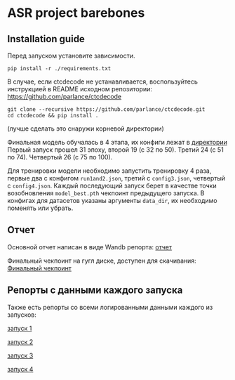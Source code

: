 # ASR project barebones

## Installation guide

Перед запуском установите зависимости.

```shell
pip install -r ./requirements.txt
```
В случае, если ctcdecode не устанавливается, воспользуйтесь инструкцией в README исходном репозитории: https://github.com/parlance/ctcdecode

```
git clone --recursive https://github.com/parlance/ctcdecode.git
cd ctcdecode && pip install .
```
(лучше сделать это снаружи корневой директории)

Финальная модель обучалась в 4 этапа, их конфиги лежат в
[директории](https://github.com/ivan-gorin/asr_project_template/tree/hw_asr_2021/hw_asr/configs/final_configs)
Первый запуск прошел 31 эпоху, второй 19 (с 32 по 50). Третий 24 (с 51 по 74). Четвертый 26 (с 75 по 100).

Для тренировки модели необходимо запустить тренировку 4 раза, первые два с конфигом `run1and2.json`, третий с `config3.json`, четвертый с `config4.json`. Каждый последующий запуск берет в качестве точки возобновления `model_best.pth` чекпоинт предыдущего запуска. В конфигах для датасетов указаны аргументы `data_dir`, их необходимо поменять или убрать.

## Отчет

Основной отчет написан в виде Wandb репорта:
[отчет](https://wandb.ai/ivan-gorin/asr_project/reports/ASR-Model--VmlldzoxMTU4NjQ3?accessToken=tmy1xmkhej6n2u2my6p8au9ffkr7qb26avjijcitgs7r4znl7nftvkehxugvucpe)

Финальный чекпоинт на гугл диске, доступен для скачивания:
[Финальный чекпоинт](https://drive.google.com/file/d/18uTy3yI6nr79_-Cdzg-uByn7Yo3EiseT/view?usp=sharing)

## Репорты с данными каждого запуска

Также есть репорты со всеми логированными данными каждого из запусков:

[запуск 1](https://wandb.ai/ivan-gorin/asr_project/reports/Run1--VmlldzoxMTU4NzMw?accessToken=h587dlod0wosbco5ftriaqyf9qxl80t9wpok1dzvxuy4dqf5h67slbhv806erov5)

[запуск 2](https://wandb.ai/ivan-gorin/asr_project/reports/Run-2--VmlldzoxMTU4ODc0?accessToken=tz2iyb93pideb99wdm09vjmrngrfz2fbosrpi5zb2xsgeidzwwfgb8vdb4xrjslq)

[запуск 3](https://wandb.ai/ivan-gorin/asr_project/reports/Run-3--VmlldzoxMTU4ODc3?accessToken=bdh9rmwwy7eoja98ihewk5qsg2rlyry4bnotwtussfyz9d4im3j81de6sxvlwre9)

[запуск 4](https://wandb.ai/ivan-gorin/asr_project/reports/Run-4--VmlldzoxMTU4ODc4?accessToken=pxqxzh1aocgxqm3qowp6rnm42o4ajfkvga2wd2adso3iar1a0qfl27s9m1uxlqb8)

